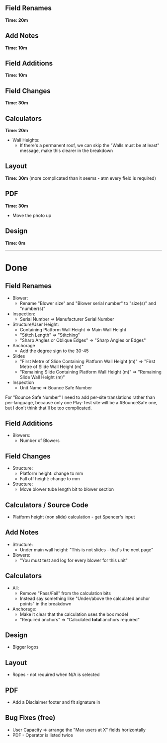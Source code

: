 ## Field Renames

**Time: 20m**

## Add Notes

**Time: 10m**

## Field Additions

**Time: 10m**

## Field Changes

**Time: 30m**

## Calculators

**Time: 20m**

- Wall Heights:
  - If there's a permanent roof, we can skip the "Walls must be at least" message, make this clearer in the breakdown

## Layout

**Time: 30m** (more complicated than it seems - atm every field is required)

## PDF

**Time: 30m**

- Move the photo up

## Design

**Time: 0m**

---

# Done

## Field Renames

- Blower:
  - Rename "Blower size" and "Blower serial number" to "size(s)" and "number(s)"
- Inspection:
  - Serial Number => Manufacturer Serial Number
- Structure/User Height:
  - Containing Platform Wall Height => Main Wall Height
  - "Stitch Length" => "Stitching"
  - "Sharp Angles or Oblique Edges" => "Sharp Angles or Edges"
- Anchorage
  - Add the degree sign to the 30-45
- Slides
  - "First Metre of Slide Containing Platform Wall Height (m)" => "First Metre of Slide Wall Height (m)"
  - "Remaining Slide Containing Platform Wall Height (m)" => "Remaining Slide Wall Height (m)"
- Inspection
  - Unit Name => Bounce Safe Number

For "Bounce Safe Number" I need to add per-site translations rather than per-language, because only one Play-Test site will be a #BounceSafe one, but I don't think that'll be too complicated.

## Field Additions

- Blowers:
  - Number of Blowers

## Field Changes

- Structure:
  - Platform height: change to mm
  - Fall off height: change to mm
- Structure:
  - Move blower tube length bit to blower section

## Calculators / Source Code

- Platform height (non slide) calculation - get Spencer's input

## Add Notes

- Structure:
  - Under main wall height: "This is not slides - that's the next page"
- Blowers:
  - "You must test and log for every blower for this unit"

## Calculators

- All:
  - Remove "Pass/Fail" from the calculation bits
  - Instead say something like "Under/above the calculated anchor points" in the breakdown
- Anchorage:
  - Make it clear that the calculation uses the box model
  - "Required anchors" => "Calculated **total** anchors required"

## Design

- Bigger logos

## Layout

- Ropes - not required when N/A is selected

## PDF

- Add a Disclaimer footer and fit signature in

## Bug Fixes (free)

- User Capacity => arrange the "Max users at X" fields horizontally
- PDF - Operator is listed twice
